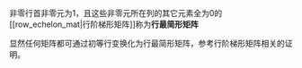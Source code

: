 非零行首非零元为$1$，且这些非零元所在列的其它元素全为$0$的[[row_echelon_mat|行阶梯形矩阵]]称为**行最简形矩阵**

显然任何矩阵都可通过初等行变换化为行最简形矩阵，参考行阶梯形矩阵相关的证明。